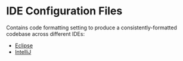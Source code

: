 # IDE Configuration Files

Contains code formatting setting to produce a consistently-formatted codebase across different IDEs:

* [Eclipse](./eclipse/README.md)
* [IntelliJ](./intellij/README.md)